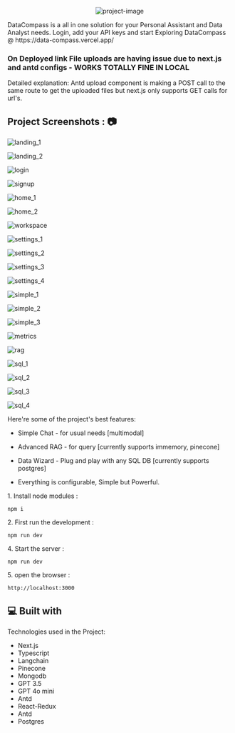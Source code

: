 <p align="center"><img src="https://socialify.git.ci/shivaraj65/DataCompass/image?font=Source%20Code%20Pro&language=1&name=1&owner=1&pattern=Signal&stargazers=1&theme=Dark" alt="project-image"></p>

<p id="description">DataCompass is a all in one solution for your Personal Assistant and Data Analyst needs. Login, add your API keys and start Exploring DataCompass @ https://data-compass.vercel.app/</p>

<h3>On Deployed link File uploads are having issue due to next.js and antd configs - WORKS TOTALLY FINE IN LOCAL </h3>
<p>Detailed explanation: Antd upload component is making a POST call to the same route to get the uploaded files but next.js only supports GET calls for url's.</p>

<h2>Project Screenshots : 📷</h2>

![landing_1](https://github.com/shivaraj65/DataCompass/blob/main/screenshots/landing1.png?raw=true)

![landing_2](https://github.com/shivaraj65/DataCompass/blob/main/screenshots/landing2.png?raw=true)

![login](https://github.com/shivaraj65/DataCompass/blob/main/screenshots/login.png?raw=true)

![signup](https://github.com/shivaraj65/DataCompass/blob/main/screenshots/signup.png?raw=true)

![home_1](https://github.com/shivaraj65/DataCompass/blob/main/screenshots/home1.png?raw=true)

![home_2](https://github.com/shivaraj65/DataCompass/blob/main/screenshots/home2.png?raw=true)

![workspace](https://github.com/shivaraj65/DataCompass/blob/main/screenshots/workspace1.png?raw=true)

![settings_1](https://github.com/shivaraj65/DataCompass/blob/main/screenshots/settings1.png?raw=true)

![settings_2](https://github.com/shivaraj65/DataCompass/blob/main/screenshots/settings2.png?raw=true)

![settings_3](https://github.com/shivaraj65/DataCompass/blob/main/screenshots/settings3.png?raw=true)

![settings_4](https://github.com/shivaraj65/DataCompass/blob/main/screenshots/settings4.png?raw=true)

![simple_1](https://github.com/shivaraj65/DataCompass/blob/main/screenshots/simple1.png?raw=true)

![simple_2](https://github.com/shivaraj65/DataCompass/blob/main/screenshots/simple2.png?raw=true)

![simple_3](https://github.com/shivaraj65/DataCompass/blob/main/screenshots/simple3.png?raw=true)

![metrics](https://github.com/shivaraj65/DataCompass/blob/main/screenshots/metrics.png?raw=true)

![rag](https://github.com/shivaraj65/DataCompass/blob/main/screenshots/rag.png?raw=true)

![sql_1](https://github.com/shivaraj65/DataCompass/blob/main/screenshots/sql1.png?raw=true)

![sql_2](https://github.com/shivaraj65/DataCompass/blob/main/screenshots/sql2.png?raw=true)

![sql_3](https://github.com/shivaraj65/DataCompass/blob/main/screenshots/sql3.png?raw=true)

![sql_4](https://github.com/shivaraj65/DataCompass/blob/main/screenshots/sql4.png?raw=true)

Here're some of the project's best features:

- Simple Chat - for usual needs [multimodal]
- Advanced RAG - for query [currently supports immemory, pinecone]
- Data Wizard - Plug and play with any SQL DB [currently supports postgres]

- Everything is configurable, Simple but Powerful.

<p>1. Install node modules :</p>

```
npm i
```

<p>2. First run the development :</p>

```
npm run dev
```

<p>4. Start the server :</p>

```
npm run dev
```

<p>5. open the browser :</p>

```
http://localhost:3000
```

<h2>💻 Built with</h2>

Technologies used in the Project:

- Next.js
- Typescript
- Langchain
- Pinecone
- Mongodb
- GPT 3.5
- GPT 4o mini
- Antd
- React-Redux
- Antd
- Postgres
